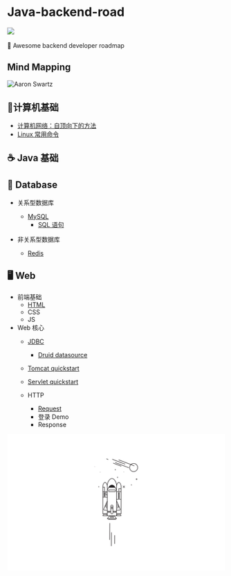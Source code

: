 # Java-backend-road


[![](https://img.shields.io/badge/Java-Notes-orange?style=flat-square)](https://github.com/ceezyyy/Java-study-notes)

:rocket: Awesome backend developer roadmap

## Mind Mapping

![Aaron Swartz](https://github.com/ceezyyy/Java-study-notes/blob/master/pics/BackendDeveloper.png)




## :key: ​计算机基础
- [计算机网络：自顶向下的方法]()
- [Linux 常用命令](https://github.com/ceezyyy/Backend-developer-roadmap/blob/master/Fundamental/Linux/Linux.md)



## :coffee: Java 基础





## :floppy_disk: Database

- 关系型数据库
  - [MySQL](https://github.com/ceezyyy/Backend-road/blob/master/SQL/notes/sql.md)
    - [SQL 语句](https://github.com/ceezyyy/Backend-developer-roadmap/blob/master/SQL/practice/sqlbolt.md)

- 非关系型数据库
  - [Redis]()


## :desktop_computer: Web

- 前端基础
  - [HTML](https://github.com/ceezyyy/Backend-developer-roadmap/blob/master/Web/Frontend/HTML/html.md)
  - CSS
  - JS
- Web 核心
  - [JDBC](https://github.com/ceezyyy/Backend-developer-roadmap/blob/master/Web/JDBC/JDBC.md)
    - [Druid datasource]()

  - [Tomcat quickstart](https://github.com/ceezyyy/Backend-developer-roadmap/blob/master/Web/Tomcat/Tomcat.md)
  - [Servlet quickstart](https://github.com/ceezyyy/Backend-developer-roadmap/blob/master/Web/Servlet/Servlet%20quickstart.md)
  - HTTP
    - [Request](https://github.com/ceezyyy/Backend-developer-roadmap/blob/master/Web/Servlet/Request.md)
    - 登录 Demo
    - Response























![](cover.png)










